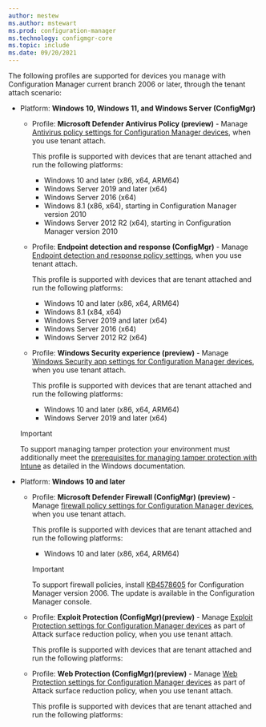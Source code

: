 ```yaml
---
author: mestew
ms.author: mstewart
ms.prod: configuration-manager
ms.technology: configmgr-core
ms.topic: include
ms.date: 09/20/2021
---
```

<!--Don't apply H2/H3 in this include file since they are context driven by article. This file is currently used by endpoint-security-get-started.md and deploy-antivirus-policy.md. -->
The following profiles are supported for devices you manage with Configuration Manager current branch 2006 or later, through the tenant attach scenario:
<!--The following profiles are supported for devices you manage with Configuration Manager Technical Preview 2007 or later, through the tenant attach scenario:-->

- Platform: **Windows 10, Windows 11, and Windows Server (ConfigMgr)**

  - Profile: **Microsoft Defender Antivirus Policy (preview)** - Manage [Antivirus policy settings for Configuration Manager devices](../../../intune/protect/antivirus-microsoft-defender-settings-windows-tenant-attach.md?toc=/mem/configmgr/tenant-attach/toc.json&bc=/mem/configmgr/tenant-attach/breadcrumb/toc.json), when you use tenant attach.

    This profile is supported with devices that are tenant attached and run the following platforms:
    - Windows 10 and later (x86, x64, ARM64)
    - Windows Server 2019 and later (x64)
    - Windows Server 2016 (x64)
    - Windows 8.1 (x86, x64), starting in Configuration Manager version 2010 <!--8763780, 8740844-->
    - Windows Server 2012 R2 (x64), starting in Configuration Manager version 2010 <!--8763780, 8740844-->

  - Profile: **Endpoint detection and response (ConfigMgr)** - Manage [Endpoint detection and response policy settings](../../../intune/protect/endpoint-security-edr-profile-settings.md?toc=/mem/configmgr/tenant-attach/toc.json&bc=/mem/configmgr/tenant-attach/breadcrumb/toc.json), when you use tenant attach.

    This profile is supported with devices that are tenant attached and run the following platforms:

    - Windows 10 and later (x86, x64, ARM64)
    - Windows 8.1 (x84, x64)
    - Windows Server 2019 and later (x64)
    - Windows Server 2016 (x64)
    - Windows Server 2012 R2 (x64)

  - Profile: **Windows Security experience (preview)** - Manage [Windows Security app settings for Configuration Manager devices](../../../intune/protect/antivirus-windows-security-settings-windows-tenant-attach.md?toc=/mem/configmgr/tenant-attach/toc.json&bc=/mem/configmgr/tenant-attach/breadcrumb/toc.json), when you use tenant attach.

    This profile is supported with devices that are tenant attached and run the following platforms:
    - Windows 10 and later (x86, x64, ARM64)
    - Windows Server 2019 and later (x64)
  
  > [!Important]
  > To support managing tamper protection your environment must additionally meet the [prerequisites for managing tamper protection with Intune](/windows/security/threat-protection/microsoft-defender-antivirus/prevent-changes-to-security-settings-with-tamper-protection#turn-tamper-protection-on-or-off-for-your-organization-using-intune) as detailed in the Windows documentation.

- Platform: **Windows 10 and later**

  - Profile: **Microsoft Defender Firewall (ConfigMgr) (preview)** - Manage [firewall policy settings for Configuration Manager devices](../../../intune/protect/endpoint-security-firewall-profile-settings-tenant-attach.md?toc=/mem/configmgr/tenant-attach/toc.json&bc=/mem/configmgr/tenant-attach/breadcrumb/toc.json), when you use tenant attach.

    This profile is supported with devices that are tenant attached and run the following platforms:
    - Windows 10 and later (x86, x64, ARM64)

    > [!Important]
    > To support firewall policies, install [KB4578605](https://support.microsoft.com/help/4578605/) for Configuration Manager version 2006. The update is available in the Configuration Manager console.

  - Profile: **Exploit Protection (ConfigMgr)(preview)** - Manage [Exploit Protection settings for Configuration Manager devices](../../../intune/protect/endpoint-security-asr-profile-settings.md?toc=/mem/configmgr/tenant-attach/toc.json&bc=/mem/configmgr/tenant-attach/breadcrumb/toc.json#attack-surface-reduction-configmgr) as part of Attack surface reduction policy, when you use tenant attach.

    This profile is supported with devices that are tenant attached and run the following platforms:
    <!-- List of supported platforms is pending: 
    - Windows 10 and later (x86, x64, ARM64)
    - Windows Server 2019 and later (x64)
    - Windows Server 2016 (x64)
    - Windows 8.1 (x86, x64), starting in Configuration Manager version 2010
    - Windows Server 2012 R2 (x64), starting in Configuration Manager version 2010 
    -->

  - Profile: **Web Protection (ConfigMgr)(preview)** - Manage [Web Protection settings for Configuration Manager devices](../../../intune/protect/endpoint-security-asr-profile-settings.md?toc=/mem/configmgr/tenant-attach/toc.json&bc=/mem/configmgr/tenant-attach/breadcrumb/toc.json#attack-surface-reduction-configmgr) as part of Attack surface reduction policy, when you use tenant attach.

    This profile is supported with devices that are tenant attached and run the following platforms:
    <!-- List of supported platforms is pending: 
    - Windows 10 and later (x86, x64, ARM64)
    - Windows Server 2019 and later (x64)
    - Windows Server 2016 (x64)
    - Windows 8.1 (x86, x64), starting in Configuration Manager version 2010
    - Windows Server 2012 R2 (x64), starting in Configuration Manager version 2010 
    -->